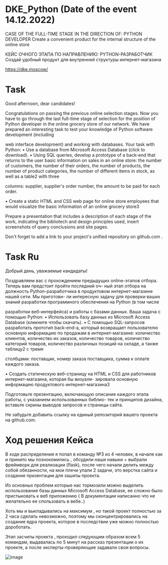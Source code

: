 # DKE_Python (Date of the event 14.12.2022)
CASE OF THE FULL-TIME STAGE
IN THE DIRECTION OF: PYTHON DEVELOPER
Create a convenient product for the internal structure of the online store

КЕЙС ОЧНОГО ЭТАПА
ПО НАПРАВЛЕНИЮ: PYTHON-РАЗРАБОТЧИК
Создай удобный продукт для внутренней структуры интернет-магазина

https://dke.moscow/

# Task 

Good afternoon, dear candidates!

Congratulations on passing the previous online selection stages. Now you have to go through the last
full-time stage of selection for the position of Python developer in the online grocery store of our network. We have prepared
an interesting task to test your knowledge of Python software development (including

web interface development) and working with databases.
Your task with Python:
• Use a database from Microsoft Access Database (click to download).
• Using SQL queries, develop a prototype of a back-end that returns to the user basic
information on sales in an online store: the number of customers, the number of their orders, the number
of products, the number of product categories, the number of different items in stock, as well as a table2
with three

columns: supplier, supplier's order number, the amount to be paid for each order.

• Create a static HTML and CSS web page for online store employees that would
visualize the basic information of an online grocery store3


Prepare a presentation that includes a description of each stage of the work, indicating the bibliotech
and design principles used, insert screenshots of query conclusions and site pages.

Don't forget to add a link to your project's unified repository on github.com .

# Task Ru

Добрый день, уважаемые кандидаты!

Поздравляем вас с прохождением предыдущих online-этапов отбора. Теперь вам предстоит пройти последний оч-
ный этап отбора на должность Python-разработчика в продуктовом интернет-магазине нашей сети. Мы приготови-
ли интересную задачу для проверки ваших знаний разработки программного обеспечения на Python (в том числе

разработки веб-интерфейса) и работы с базами данных.
Ваша задача с помощью Python:
• Использовать базу данных из Microsoft Access Database (кликните чтобы скачать).
• С помощью SQL-запросов разработать прототип back-end-а, который возвращает пользователю основную
информацию по продажам в интернет-магазине: количество клиентов, количество их заказов, количество
товаров, количество категорий товаров, количество различных позиций на складе, а также таблицу2
с тремя

столбцами: поставщик, номер заказа поставщика, сумма к оплате каждого заказа.

• Создать статическую веб-страницу на HTML и CSS для работников интернет-магазина, которая бы визуали-
зировала основную информацию продуктового интернет-магазина3


Подготовьте презентацию, включающую описание каждого этапа работы, с указанием использованных библио-
тек и принципов дизайна, вставьте скрины выводов запросов и страницы сайта.

Не забудьте добавить ссылку на единый репозиторий вашего проекта на github.com.

# Ход решения Кейса

В ходе распределения я попал в команду №3 из 4 человек, в начале как и принито мы познокомились ,
обсудили наши навыки + выбрали фреймворк для реализации (flask), после чего начали делить между собой обязанности,
на мои плечи упали 2 задачи, это верстка сайта и создание призентации для зашиты проекта.

Из основных проблем которые нас тормозили можно выделить
использование базы данных Microsoft Access Database, ее сложно было пристыковать к веб приложению ( В документации написанно что не желательно ее спользовать в вебе..)

Хоть мы и выкладывались на максимум , но такой проект полностью за 2 часа сделать невозможно, поэтому мы сконцентрировались на создание ядра проекта, которое в последствии уже можно полностью дороботать.

Этап засчиты проекта , проходил следующим образом всем 5 командам, выдавалась по 5 минут на рассказ презентации о их проекте, а после эксперты-проверяющие задавали свои вопросы. 

![image](https://user-images.githubusercontent.com/67760549/208583619-1c3e2e7a-f897-4578-9523-e1e73f5b3626.png)


